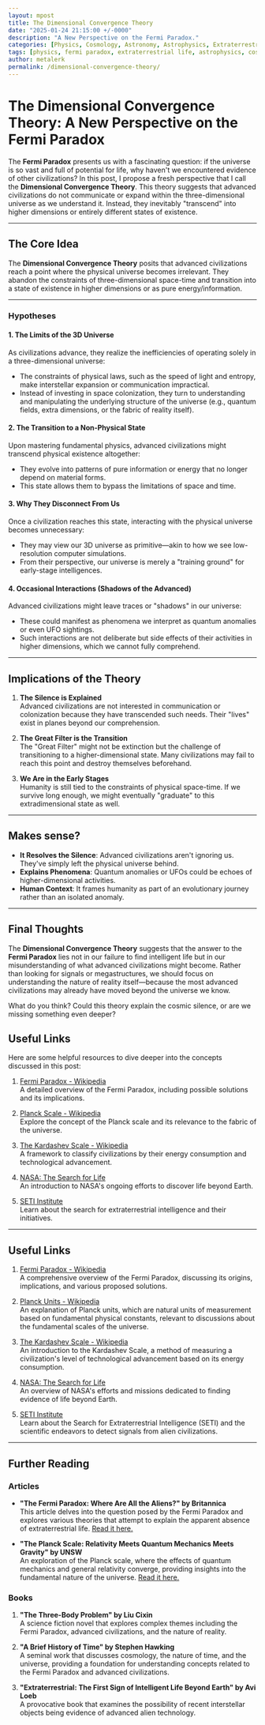 ```yaml
---
layout: mpost
title: The Dimensional Convergence Theory
date: "2025-01-24 21:15:00 +/-0000"
description: "A New Perspective on the Fermi Paradox."
categories: [Physics, Cosmology, Astronomy, Astrophysics, Extraterrestrial Life]
tags: [physics, fermi paradox, extraterrestrial life, astrophysics, cosmology, higher dimensions]
author: metalerk
permalink: /dimensional-convergence-theory/
---
```


# The Dimensional Convergence Theory: A New Perspective on the Fermi Paradox

The **Fermi Paradox** presents us with a fascinating question: if the universe is so vast and full of potential for life, why haven't we encountered evidence of other civilizations? In this post, I propose a fresh perspective that I call the **Dimensional Convergence Theory**. This theory suggests that advanced civilizations do not communicate or expand within the three-dimensional universe as we understand it. Instead, they inevitably "transcend" into higher dimensions or entirely different states of existence.

---

## The Core Idea

The **Dimensional Convergence Theory** posits that advanced civilizations reach a point where the physical universe becomes irrelevant. They abandon the constraints of three-dimensional space-time and transition into a state of existence in higher dimensions or as pure energy/information.

---

### Hypotheses

#### 1. **The Limits of the 3D Universe**
As civilizations advance, they realize the inefficiencies of operating solely in a three-dimensional universe:
- The constraints of physical laws, such as the speed of light and entropy, make interstellar expansion or communication impractical.
- Instead of investing in space colonization, they turn to understanding and manipulating the underlying structure of the universe (e.g., quantum fields, extra dimensions, or the fabric of reality itself).

#### 2. **The Transition to a Non-Physical State**
Upon mastering fundamental physics, advanced civilizations might transcend physical existence altogether:
- They evolve into patterns of pure information or energy that no longer depend on material forms.
- This state allows them to bypass the limitations of space and time.

#### 3. **Why They Disconnect From Us**
Once a civilization reaches this state, interacting with the physical universe becomes unnecessary:
- They may view our 3D universe as primitive—akin to how we see low-resolution computer simulations.
- From their perspective, our universe is merely a "training ground" for early-stage intelligences.

#### 4. **Occasional Interactions (Shadows of the Advanced)**
Advanced civilizations might leave traces or "shadows" in our universe:
- These could manifest as phenomena we interpret as quantum anomalies or even UFO sightings.
- Such interactions are not deliberate but side effects of their activities in higher dimensions, which we cannot fully comprehend.

---

## Implications of the Theory

1. **The Silence is Explained**  
   Advanced civilizations are not interested in communication or colonization because they have transcended such needs. Their "lives" exist in planes beyond our comprehension.

2. **The Great Filter is the Transition**  
   The "Great Filter" might not be extinction but the challenge of transitioning to a higher-dimensional state. Many civilizations may fail to reach this point and destroy themselves beforehand.

3. **We Are in the Early Stages**  
   Humanity is still tied to the constraints of physical space-time. If we survive long enough, we might eventually "graduate" to this extradimensional state as well.

---

## Makes sense?

- **It Resolves the Silence**: Advanced civilizations aren't ignoring us. They've simply left the physical universe behind.
- **Explains Phenomena**: Quantum anomalies or UFOs could be echoes of higher-dimensional activities.
- **Human Context**: It frames humanity as part of an evolutionary journey rather than an isolated anomaly.

---

## Final Thoughts

The **Dimensional Convergence Theory** suggests that the answer to the **Fermi Paradox** lies not in our failure to find intelligent life but in our misunderstanding of what advanced civilizations might become. Rather than looking for signals or megastructures, we should focus on understanding the nature of reality itself—because the most advanced civilizations may already have moved beyond the universe we know.

What do you think? Could this theory explain the cosmic silence, or are we missing something even deeper?

## Useful Links
Here are some helpful resources to dive deeper into the concepts discussed in this post:

1. [Fermi Paradox - Wikipedia](https://en.wikipedia.org/wiki/Fermi_paradox)  
   A detailed overview of the Fermi Paradox, including possible solutions and its implications.

2. [Planck Scale - Wikipedia](https://en.wikipedia.org/wiki/Planck_scale)  
   Explore the concept of the Planck scale and its relevance to the fabric of the universe.

3. [The Kardashev Scale - Wikipedia](https://en.wikipedia.org/wiki/Kardashev_scale)  
   A framework to classify civilizations by their energy consumption and technological advancement.

4. [NASA: The Search for Life](https://www.nasa.gov/topics/universe/features/astrobiology.html)  
   An introduction to NASA's ongoing efforts to discover life beyond Earth.

5. [SETI Institute](https://www.seti.org/)  
   Learn about the search for extraterrestrial intelligence and their initiatives.

---
## Useful Links

1. [Fermi Paradox - Wikipedia](https://en.wikipedia.org/wiki/Fermi_paradox)  
   A comprehensive overview of the Fermi Paradox, discussing its origins, implications, and various proposed solutions.

2. [Planck Units - Wikipedia](https://en.wikipedia.org/wiki/Planck_units)  
   An explanation of Planck units, which are natural units of measurement based on fundamental physical constants, relevant to discussions about the fundamental scales of the universe.

3. [The Kardashev Scale - Wikipedia](https://en.wikipedia.org/wiki/Kardashev_scale)  
   An introduction to the Kardashev Scale, a method of measuring a civilization's level of technological advancement based on its energy consumption.

4. [NASA: The Search for Life](https://www.nasa.gov/subject/6891/search-for-life/)  
   An overview of NASA's efforts and missions dedicated to finding evidence of life beyond Earth.

5. [SETI Institute](https://www.seti.org/)  
   Learn about the Search for Extraterrestrial Intelligence (SETI) and the scientific endeavors to detect signals from alien civilizations.

---

## Further Reading

### Articles

- **"The Fermi Paradox: Where Are All the Aliens?" by Britannica**  
   This article delves into the question posed by the Fermi Paradox and explores various theories that attempt to explain the apparent absence of extraterrestrial life. [Read it here.](https://www.britannica.com/story/the-fermi-paradox-where-are-all-the-aliens)

- **"The Planck Scale: Relativity Meets Quantum Mechanics Meets Gravity" by UNSW**  
   An exploration of the Planck scale, where the effects of quantum mechanics and general relativity converge, providing insights into the fundamental nature of the universe. [Read it here.](https://newt.phys.unsw.edu.au/einsteinlight/jw/module6_Planck.htm)

### Books

1. **"The Three-Body Problem" by Liu Cixin**  
   A science fiction novel that explores complex themes including the Fermi Paradox, advanced civilizations, and the nature of reality.

2. **"A Brief History of Time" by Stephen Hawking**  
   A seminal work that discusses cosmology, the nature of time, and the universe, providing a foundation for understanding concepts related to the Fermi Paradox and advanced civilizations.

3. **"Extraterrestrial: The First Sign of Intelligent Life Beyond Earth" by Avi Loeb**  
   A provocative book that examines the possibility of recent interstellar objects being evidence of advanced alien technology.
